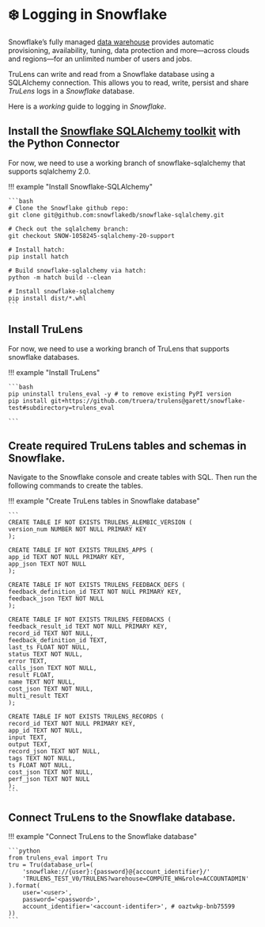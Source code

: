 # ❄️ Logging in Snowflake

Snowflake’s fully managed [data warehouse](https://www.snowflake.com/en/data-cloud/workloads/data-warehouse/?utm_cta=website-homepage-workload-card-data-warehouse) provides automatic provisioning, availability, tuning, data protection and more—across clouds and regions—for an unlimited number of users and jobs.

TruLens can write and read from a Snowflake database using a SQLAlchemy connection. This allows you to read, write, persist and share _TruLens_ logs in a _Snowflake_ database.

Here is a _working_ guide to logging in _Snowflake_.

## Install the [Snowflake SQLAlchemy toolkit](https://docs.snowflake.com/en/developer-guide/python-connector/sqlalchemy) with the Python Connector

For now, we need to use a working branch of snowflake-sqlalchemy that supports sqlalchemy 2.0.

!!! example "Install Snowflake-SQLAlchemy"

    ```bash
    # Clone the Snowflake github repo:
    git clone git@github.com:snowflakedb/snowflake-sqlalchemy.git

    # Check out the sqlalchemy branch:
    git checkout SNOW-1058245-sqlalchemy-20-support

    # Install hatch:
    pip install hatch

    # Build snowflake-sqlalchemy via hatch:
    python -m hatch build --clean

    # Install snowflake-sqlalchemy
    pip install dist/*.whl
    ```

## Install TruLens

For now, we need to use a working branch of TruLens that supports snowflake databases.

!!! example "Install TruLens"

    ```bash
    pip uninstall trulens_eval -y # to remove existing PyPI version
    pip install git+https://github.com/truera/trulens@garett/snowflake-test#subdirectory=trulens_eval

    ```

## Create required TruLens tables and schemas in Snowflake.

Navigate to the Snowflake console and create tables with SQL. Then run the following commands to create the tables.

!!! example "Create TruLens tables in Snowflake database"

    ```
    CREATE TABLE IF NOT EXISTS TRULENS_ALEMBIC_VERSION (
    version_num NUMBER NOT NULL PRIMARY KEY
    );

    CREATE TABLE IF NOT EXISTS TRULENS_APPS (
    app_id TEXT NOT NULL PRIMARY KEY,
    app_json TEXT NOT NULL
    );

    CREATE TABLE IF NOT EXISTS TRULENS_FEEDBACK_DEFS (
    feedback_definition_id TEXT NOT NULL PRIMARY KEY,
    feedback_json TEXT NOT NULL
    );

    CREATE TABLE IF NOT EXISTS TRULENS_FEEDBACKS (
    feedback_result_id TEXT NOT NULL PRIMARY KEY,
    record_id TEXT NOT NULL,
    feedback_definition_id TEXT,
    last_ts FLOAT NOT NULL,
    status TEXT NOT NULL,
    error TEXT,
    calls_json TEXT NOT NULL,
    result FLOAT,
    name TEXT NOT NULL,
    cost_json TEXT NOT NULL,
    multi_result TEXT
    );

    CREATE TABLE IF NOT EXISTS TRULENS_RECORDS (
    record_id TEXT NOT NULL PRIMARY KEY,
    app_id TEXT NOT NULL,
    input TEXT,
    output TEXT,
    record_json TEXT NOT NULL,
    tags TEXT NOT NULL,
    ts FLOAT NOT NULL,
    cost_json TEXT NOT NULL,
    perf_json TEXT NOT NULL
    );
    ```

## Connect TruLens to the Snowflake database.

!!! example "Connect TruLens to the Snowflake database"

    ```python
    from trulens_eval import Tru
    tru = Tru(database_url=(
        'snowflake://{user}:{password}@{account_identifier}/'
        'TRULENS_TEST_V0/TRULENS?warehouse=COMPUTE_WH&role=ACCOUNTADMIN'
    ).format(
        user='<user>',
        password='<password>',
        account_identifier='<account-identifer>', # oaztwkp-bnb75599
    ))
    ```

